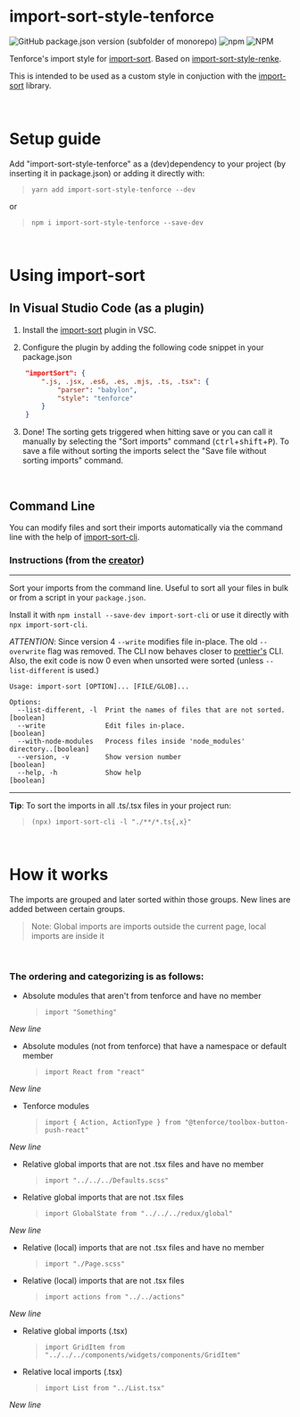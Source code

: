 # import-sort-style-tenforce

![GitHub package.json version (subfolder of monorepo)](https://img.shields.io/github/package-json/v/david-gichev-tf/import-sort-style-tenforce?filename=package.json)
![npm](https://img.shields.io/npm/v/import-sort-style-tenforce?color=#97CA00)
![NPM](https://img.shields.io/npm/l/import-sort-style-tenforce)

Tenforce's import style for [import-sort](https://github.com/renke/import-sort). Based on [import-sort-style-renke](https://github.com/renke/import-sort/tree/302fe2d494307f4fedff7ad2b8a4b67d4eaad142/packages/import-sort-style-renke).

This is intended to be used as a custom style in conjuction with the [import-sort](https://github.com/renke/import-sort/) library.

<br>

# Setup guide

Add "import-sort-style-tenforce" as a (dev)dependency to your project (by inserting it in package.json) or adding it directly with:

>`yarn add import-sort-style-tenforce --dev`

or

>`npm i import-sort-style-tenforce --save-dev`

<br>

# Using import-sort

## In Visual Studio Code (as a plugin)

1. Install the [import-sort](https://marketplace.visualstudio.com/items?itemName=amatiasq.sort-imports) plugin in VSC.

2. Configure the plugin by adding the following code snippet in your package.json

```json
    "importSort": {
        ".js, .jsx, .es6, .es, .mjs, .ts, .tsx": {
            "parser": "babylon",
            "style": "tenforce"
        }
    }
```
3. Done! The sorting gets triggered when hitting save or you can call it manually by selecting the "Sort imports" command (<kbd>ctrl</kbd>+<kbd>shift</kbd>+<kbd>P</kbd>). To save a file without sorting the imports select the "Save file without sorting imports" command.

<br>

## Command Line

You can modify files and sort their imports automatically via the command line with the help of [import-sort-cli](https://github.com/renke/import-sort/tree/master/packages/import-sort-cli).


### Instructions (from the [creator](https://github.com/renke/import-sort#command-line-import-sort-cli))

---

Sort your imports from the command line. Useful to sort all your files in bulk
or from a script in your `package.json`.

Install it with `npm install --save-dev import-sort-cli` or use it directly with
`npx import-sort-cli`.

_ATTENTION_: Since version 4 `--write` modifies file in-place. The old
`--overwrite` flag was removed. The CLI now behaves closer to
[prettier's](https://github.com/prettier/prettier) CLI. Also, the exit code is
now 0 even when unsorted were sorted (unless `--list-different` is used.)

```
Usage: import-sort [OPTION]... [FILE/GLOB]...

Options:
  --list-different, -l  Print the names of files that are not sorted.  [boolean]
  --write               Edit files in-place.                           [boolean]
  --with-node-modules   Process files inside 'node_modules' directory..[boolean]
  --version, -v         Show version number                            [boolean]
  --help, -h            Show help                                      [boolean]
```

---


<b>Tip</b>: To sort the imports in all .ts/.tsx files in your project run:

> `(npx) import-sort-cli -l "./**/*.ts{,x}"`

<br>

# How it works

The imports are grouped and later sorted within those groups. New lines are added between certain groups. 

> Note: Global imports are imports outside the current page, local imports are inside it

<br>

### The ordering and categorizing is as follows:

- Absolute modules that aren't from tenforce and have no member
   > `import "Something"`

<i>New line</i>

- Absolute modules (not from tenforce) that have a namespace or default member
   > `import React from "react"`

<i>New line</i>

- Tenforce modules
   > `import { Action, ActionType } from "@tenforce/toolbox-button-push-react"`

<i>New line</i>

- Relative global imports that are not .tsx files and have no member
   > `import "../../../Defaults.scss"`

- Relative global imports that are not .tsx files
   > `import GlobalState from "../../../redux/global"`

<i>New line</i>

- Relative (local) imports that are not .tsx files and have no member
   > `import "./Page.scss"`

- Relative (local) imports that are not .tsx files
   > `import actions from "../../actions"`

<i>New line</i>

- Relative global imports (.tsx)
   > `import GridItem from "../../../components/widgets/components/GridItem"`

- Relative local imports (.tsx)
   > `import List from "../List.tsx"`

<i>New line</i>
